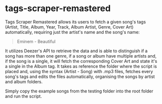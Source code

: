 # tags-scraper-remastered
Tags Scraper Remastered allows its users to fetch a given song's tags (Artist, Title, Album, Year, Track, Album Artist, Genre, Cover Art) automatically, requiring just the artist's name and the song's name: 
> Eminem - Beautiful

It utilizes Deezer's API to retrieve the data and is able to distinguish if a song has more than one genre, if a song or album have multiple artists and, if the song is a single, it will fetch the corresponding Cover Art and state it's a single in the Album tag. It takes as reference the folder where the script is placed and, using the syntax (Artist - Song) with .mp3 files, fetches every song's tags and edits the files automatically, organising the songs by artist and album folders.

Simply copy the example songs from the testing folder into the root folder and run the script.
